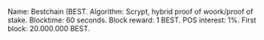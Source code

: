 Name: Bestchain (BEST. 
Algorithm: Scrypt, hybrid proof of woork/proof of stake. 
Blocktime: 60 seconds. 
Block reward: 1 BEST. 
POS interest: 1%. 
First block: 20.000.000 BEST. 
